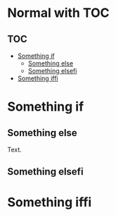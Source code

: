 # Normal with TOC

## TOC

-   [Something if](#something-if)
    -   [Something else](#something-else)
    -   [Something elsefi](#something-elsefi)
-   [Something iffi](#something-iffi)

# Something if

## Something else

Text.

## Something elsefi

# Something iffi
